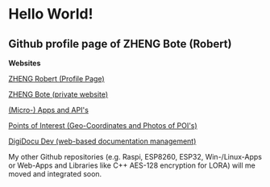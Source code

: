 # Hello World!

## Github profile page of ZHENG Bote (Robert)

**Websites**

[ZHENG Robert (Profile Page)](https://www.robert.hase-zheng.net/)

[ZHENG Bote (private website)](https://www.bote.hase-zheng.net/)

[(Micro-) Apps and API's](https://www.hase-zheng.net/)

[Points of Interest (Geo-Coordinates and Photos of POI's)](https://www.flag-me.info/)

[DigiDocu Dev (web-based documentation management)](https://www.digidocu.dev/)


My other Github repositories (e.g. Raspi, ESP8260, ESP32, Win-/Linux-Apps or Web-Apps and Libraries like C++ AES-128 encryption for LORA) will me moved and integrated soon.
